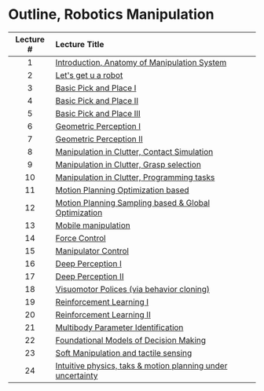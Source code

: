 # Outline, Robotics Manipulation

| Lecture # | Lecture Title |
| :---:     | :---  |
|  1     | [Introduction, Anatomy of Manipulation System](./lec01_ManipulationSystem/)   |
|  2     | [Let's get u a robot](./lec02_LetsGetYouARobot/)                          |
|  3     | [Basic Pick and Place I](./lec03_BasicPickPlace_I/)                        |
|  4     | [Basic Pick and Place II](./lec04_BasicPickPlace_II/)                       |
|  5     | [Basic Pick and Place III](./lec05_BasicPickPlace_III/)          |
|  6     | [Geometric Perception I](./lec06_GeometricPerception_I/)                      |
|  7     | [Geometric Perception II](./lec07_GeometricPerception_II/)                         |
|  8     | [Manipulation in Clutter, Contact Simulation](./lec08_ManipulationContactSimulation/)     |
|  9     | [Manipulation in Clutter, Grasp selection](./lec09_ManipulationGraspSelection/)         |
|  10    | [Manipulation in Clutter, Programming tasks](./lec10_ManipulationProgrammingTasks/)        |
|  11    | [Motion Planning Optimization based](./lec11_MotionPlanOptimizationBased/)                   |
|  12    | [Motion Planning Sampling based & Global Optimization](./lec12_MotionPlanSamplingBased/) |
|  13    | [Mobile manipulation](./lec13_MobileManipulation/)|
|  14    | [Force Control](./lec14_ForceControl/)             |
|  15    | [Manipulator Control](./lec15_ManipulatorControl/)   |
|  16    |  [Deep Perception I](./lec16_DeepPerception_I/)        |
|  17    |  [Deep Perception II](./lec17_DeepPerception_II/)       |
|  18    |  [Visuomotor Polices (via behavior cloning)](./lec18_VisuomotorPolices/) |
|  19    |  [Reinforcement Learning I](./lec19_RL_I/)    |
|  20    |  [Reinforcement Learning II](./lec20_RL_II/)                 |
|  21    |  [Multibody Parameter Identification](./lec21_MultibodyParameterIdentification/)        |
|  22    |  [Foundational Models of Decision Making](./lec22_ModelsOfDecisionMaking/)    |
|  23    |  [Soft Manipulation and tactile sensing](./lec23_SoftManipulation_TactileSensing/)    |
|  24    |  [Intuitive physics, taks & motion planning under uncertainty]() |
